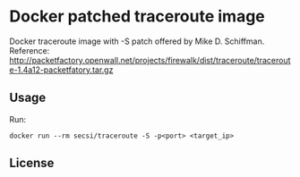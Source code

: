 # Docker patched traceroute image
Docker traceroute image with -S patch offered by Mike D. Schiffman.  
Reference:  http://packetfactory.openwall.net/projects/firewalk/dist/traceroute/traceroute-1.4a12-packetfatory.tar.gz

## Usage  
Run: 
```  
docker run --rm secsi/traceroute -S -p<port> <target_ip>
```  


## License 